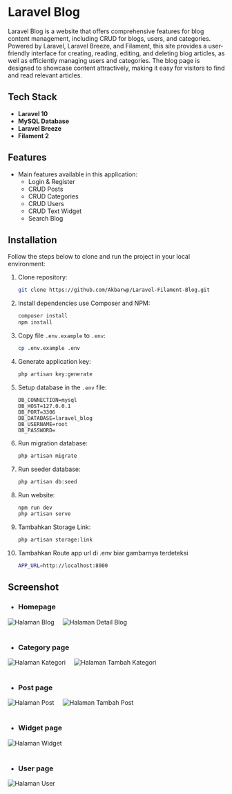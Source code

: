 # Laravel Blog

Laravel Blog is a website that offers comprehensive features for blog content management, including CRUD for blogs, users, and categories. Powered by Laravel, Laravel Breeze, and Filament, this site provides a user-friendly interface for creating, reading, editing, and deleting blog articles, as well as efficiently managing users and categories. The blog page is designed to showcase content attractively, making it easy for visitors to find and read relevant articles.

## Tech Stack

- **Laravel 10**
- **MySQL Database**
- **Laravel Breeze**
- **Filament 2**

## Features

- Main features available in this application:
  - Login & Register
  - CRUD Posts
  - CRUD Categories
  - CRUD Users
  - CRUD Text Widget
  - Search Blog

## Installation

Follow the steps below to clone and run the project in your local environment:

1. Clone repository:

    ```bash
    git clone https://github.com/Akbarwp/Laravel-Filament-Blog.git
    ```

2. Install dependencies use Composer and NPM:

    ```bash
    composer install
    npm install
    ```

3. Copy file `.env.example` to `.env`:

    ```bash
    cp .env.example .env
    ```

4. Generate application key:

    ```bash
    php artisan key:generate
    ```

5. Setup database in the `.env` file:

    ```plaintext
    DB_CONNECTION=mysql
    DB_HOST=127.0.0.1
    DB_PORT=3306
    DB_DATABASE=laravel_blog
    DB_USERNAME=root
    DB_PASSWORD=
    ```

6. Run migration database:

    ```bash
    php artisan migrate
    ```

7. Run seeder database:

    ```bash
    php artisan db:seed
    ```

8. Run website:

    ```bash
    npm run dev
    php artisan serve
    ```

9. Tambahkan Storage Link:

    ```bash
    php artisan storage:link
    ```

9. Tambahkan Route app url di .env biar gambarnya terdeteksi

    ```bash
    APP_URL=http://localhost:8000
    ```

## Screenshot

- ### **Homepage**

<img src="https://github.com/user-attachments/assets/5d5fc99f-fd33-4882-a614-0a2c5bb2a842" alt="Halaman Blog" width="" />
&nbsp;&nbsp;&nbsp;
<img src="https://github.com/user-attachments/assets/385a6ab3-72df-44a4-a597-972fc27583f1" alt="Halaman Detail Blog" width="" />
<br><br>

- ### **Category page**

<img src="https://github.com/user-attachments/assets/24cabd9d-e350-40f5-b007-2320d313a573" alt="Halaman Kategori" width="" />
&nbsp;&nbsp;&nbsp;
<img src="https://github.com/user-attachments/assets/5ed25365-1f6e-4d1c-af90-03fa14b22140" alt="Halaman Tambah Kategori" width="" />
<br><br>

- ### **Post page**

<img src="https://github.com/user-attachments/assets/28924d44-5216-41ed-a429-e84f035387d2" alt="Halaman Post" width="" />
&nbsp;&nbsp;&nbsp;
<img src="https://github.com/user-attachments/assets/f285f261-672c-4bc7-b0df-00b524935a9d" alt="Halaman Tambah Post" width="" />
<br><br>

- ### **Widget page**

<img src="https://github.com/user-attachments/assets/7ca9db9f-fc2c-49d2-be5a-f07bc926aab0" alt="Halaman Widget" width="" />
<br><br>

- ### **User page**

<img src="https://github.com/user-attachments/assets/b46a80de-9b72-434b-af16-37c263fe8c63" alt="Halaman User" width="" />
<br><br>
